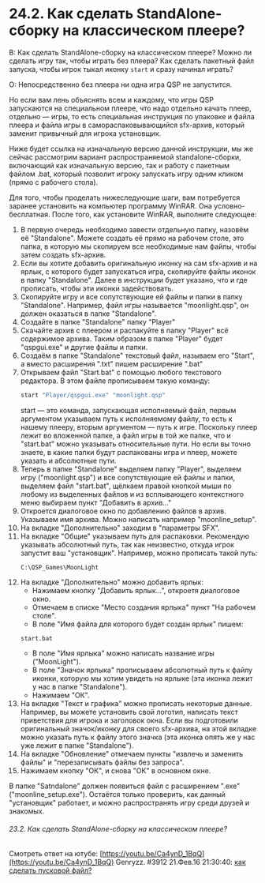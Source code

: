 # 24.2. Как сделать StandAlone-сборку на классическом плеере?
<!-- [:faq_24_02] -->
В:	Как сделать StandAlone-сборку на классическом плеере?
	Можно ли сделать игру так, чтобы играть без плеера?
	Как сделать пакетный файл запуска, чтобы игрок тыкал иконку `start` и сразу начинал играть?

О:
Непосредственно без плеера ни одна игра QSP не запустится.

Но если вам лень объяснять всем и каждому, что игры QSP запускаются на специальном плеере, что надо отдельно качать плеер, отдельно — игры, то есть специальная инструкция по упаковке и файла плеера и файла игры в самораспаковывающийся sfx-архив, который заменит привычный для игрока установщик.

Ниже будет ссылка на изначальную версию данной инструкции, мы же сейчас рассмотрим вариант распространяемой standalone-сборки, включающий как изначальную версию, так и работу с пакетным файлом .bat, который позволит игроку запускать игру одним кликом (прямо с рабочего стола).

Для того, чтобы проделать нижеследующие шаги, вам потребуется заранее установить на компьютер программу WinRAR. Она условно-бесплатная. После того, как установите WinRAR, выполните следующее:

1. В первую очередь необходимо завести отдельную папку, назовём её "Standalone". Можете создать её прямо на рабочем столе, это папка, в которую мы скопируем все необходимые нам файлы, чтобы затем создать sfx-архив.
2. Если вы хотите добавить оригинальную иконку на сам sfx-архив и на ярлык, с которого будет запускаться игра, скопируйте файлы иконок в папку "Standalone". Далее в инструкции будет указано, что и где прописать, чтобы эти иконки задействовать.
3. Скопируйте игру и все сопутствующие ей файлы и папки в папку "Standalone". Например, файл игры называется "moonlight.qsp", он должен оказаться в папке "Standalone".
4. Создайте в папке "Standalone" папку "Player"
5. Скачайте архив с плеером и распакуйте в папку "Player" всё содержимое архива. Таким образом в папке "Player" будет "qspgui.exe" и другие файлы и папки.
6. Создаём в папке "Standalone" текстовый файл, называем его "Start", а вместо расширения ".txt" пишем расширение ".bat"
7. Открываем файл "Start.bat" с помощью любого текстового редактора. В этом файле прописываем такую команду:
	```bash
	start "Player/qspgui.exe" "moonlight.qsp"
	```
	start — это команда, запускающая исполняемый файл,
	первым аргументом указываем путь к исполняемому файлу, то есть к нашему плееру,
	вторым аргументом — путь к игре.
	Поскольку плеер лежит во вложенной папке, а файл игры в той же папке, что и "start.bat" можно указывать относительные пути. Но если вы точно знаете, в какие папки будут распакованы игра и плеер, можете указать и абсолютные пути.
8. Теперь в папке "Standalone" выделяем папку "Player", выделяем игру ("moonlight.qsp") и все сопутствующие ей файлы и папки, выделяем файл "start.bat", щёлкаем правой кнопкой мыши по любому из выделенных файлов и из всплывающего контекстного меню выбираем пункт "Добавить в архив..."
9. Откроется диалоговое окно по добавлению файлов в архив. Указываем имя архива. Можно написать например "moonline_setup".
10. На вкладке "Дополнительно" заходим в "параметры SFX".
11. На вкладке "Общие" указываем путь для распаковки. Рекомендую указывать абсолютный путь, так как неизвестно, откуда игрок запустит ваш "установщик". Например, можно прописать такой путь:
	```
	C:\QSP_Games\MoonLight
	```
12. На вкладке "Дополнительно" можно добавить ярлык:
	* Нажимаем кнопку "Добавить ярлык...", откроетя диалоговое окно.
	* Отмечаем в списке "Место создания ярлыка" пункт "На рабочем столе".
	* В поле "Имя файла для которого будет создан ярлык" пишем:
	```
	start.bat
	```
	* В поле "Имя ярлыка" можно написать название игры ("MoonLight").
	* В поле "Значок ярлыка" прописываем абсолютный путь к файлу иконки, которую мы хотим увидеть на ярлыке (эта иконка лежит у нас в папке "Standalone").
	* Нажимаем "ОК".
13. На вкладке "Текст и графика" можно прописать некоторые данные. Например, вы можете установить свой логотип, написать текст приветствия для игрока и заголовок окна. Если вы подготовили оригинальный значок/иконку для своего sfx-архива, на этой вкладке можно указать путь к файлу этого значка (эта иконка опять же у нас уже лежит в папке "Standalone").
14. На вкладке "Обновление" отмечаем пункты "извлечь и заменить файлы" и "перезаписывать файлы без запроса".
15. Нажимаем кнопку "ОК", и снова "ОК" в основном окне.

В папке "Satndalone" должен появиться файл с расширением ".exe" ("moonline_setup.exe"). Остаётся только проверить, как данный "установщик" работает, и можно распространять игру среди друзей и знакомых.

###### 23.2.  Как сделать StandAlone-сборку на классическом плеере?
<!-- [:link_24_02] -->
Смотреть ответ на ютубе: [https://youtu.be/Ca4ynD_1BqQ](https://youtu.be/Ca4ynD_1BqQ)
Genryzz. #3912 21.Фев.16 21:30:40: [как сделать пусковой файл?](https://qsp.org/index.php?option=com_agora&task=topic&id=40&p=157&prc=25&Itemid=57#p23065)
